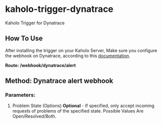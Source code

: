 # kaholo-trigger-dynatrace
Kaholo Trigger for Dynatrace

## How To Use
After installing the trigger on your Kaholo Server, Make sure you configure the webhook on Dynatrace, according to this [documentation](https://www.dynatrace.com/support/help/setup-and-configuration/integrations/third-party-integrations/problem-notification-systems/webhook-integration/).

**Route: /webhook/dynatrace/alert**

## Method: Dynatrace alert webhook

### Parameters:
1. Problem State (Options) **Optional** - If specified, only accept incoming requests of problems of the specified state. Possible Values Are Open/Resolved/Both.
